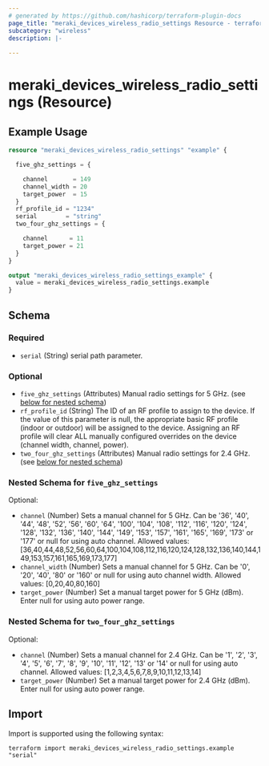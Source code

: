 ```yaml
---
# generated by https://github.com/hashicorp/terraform-plugin-docs
page_title: "meraki_devices_wireless_radio_settings Resource - terraform-provider-meraki"
subcategory: "wireless"
description: |-
  
---
```


# meraki_devices_wireless_radio_settings (Resource)



## Example Usage

```terraform
resource "meraki_devices_wireless_radio_settings" "example" {

  five_ghz_settings = {

    channel       = 149
    channel_width = 20
    target_power  = 15
  }
  rf_profile_id = "1234"
  serial        = "string"
  two_four_ghz_settings = {

    channel      = 11
    target_power = 21
  }
}

output "meraki_devices_wireless_radio_settings_example" {
  value = meraki_devices_wireless_radio_settings.example
}
```

<!-- schema generated by tfplugindocs -->
## Schema

### Required

- `serial` (String) serial path parameter.

### Optional

- `five_ghz_settings` (Attributes) Manual radio settings for 5 GHz. (see [below for nested schema](#nestedatt--five_ghz_settings))
- `rf_profile_id` (String) The ID of an RF profile to assign to the device. If the value of this parameter is null, the appropriate basic RF profile (indoor or outdoor) will be assigned to the device. Assigning an RF profile will clear ALL manually configured overrides on the device (channel width, channel, power).
- `two_four_ghz_settings` (Attributes) Manual radio settings for 2.4 GHz. (see [below for nested schema](#nestedatt--two_four_ghz_settings))

<a id="nestedatt--five_ghz_settings"></a>
### Nested Schema for `five_ghz_settings`

Optional:

- `channel` (Number) Sets a manual channel for 5 GHz. Can be '36', '40', '44', '48', '52', '56', '60', '64', '100', '104', '108', '112', '116', '120', '124', '128', '132', '136', '140', '144', '149', '153', '157', '161', '165', '169', '173' or '177' or null for using auto channel.
                                        Allowed values: [36,40,44,48,52,56,60,64,100,104,108,112,116,120,124,128,132,136,140,144,149,153,157,161,165,169,173,177]
- `channel_width` (Number) Sets a manual channel for 5 GHz. Can be '0', '20', '40', '80' or '160' or null for using auto channel width.
                                        Allowed values: [0,20,40,80,160]
- `target_power` (Number) Set a manual target power for 5 GHz (dBm). Enter null for using auto power range.


<a id="nestedatt--two_four_ghz_settings"></a>
### Nested Schema for `two_four_ghz_settings`

Optional:

- `channel` (Number) Sets a manual channel for 2.4 GHz. Can be '1', '2', '3', '4', '5', '6', '7', '8', '9', '10', '11', '12', '13' or '14' or null for using auto channel.
                                        Allowed values: [1,2,3,4,5,6,7,8,9,10,11,12,13,14]
- `target_power` (Number) Set a manual target power for 2.4 GHz (dBm). Enter null for using auto power range.

## Import

Import is supported using the following syntax:

```shell
terraform import meraki_devices_wireless_radio_settings.example "serial"
```
